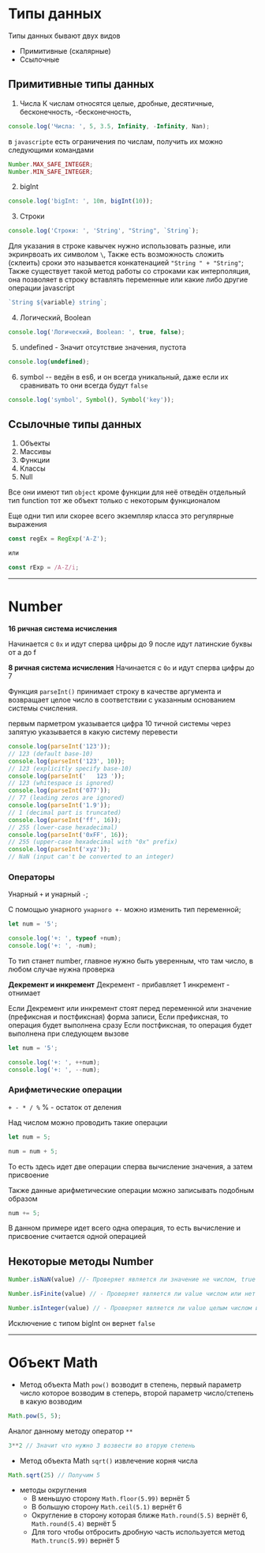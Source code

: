 # Типы данных

Типы данных бывают двух видов

* Примитивные (скалярные)
* Ссылочные

## Примитивные типы данных

1. Числа
К числам относятся целые, дробные, десятичные, бесконечность, -бесконечность,
```javascript
console.log('Числа: ', 5, 3.5, Infinity, -Infinity, Nan);
```
в `javascripte` есть ограничения по числам, получить их можно следующими командами
```javascript
Number.MAX_SAFE_INTEGER;
Number.MIN_SAFE_INTEGER;
```

2. bigInt

```javascript
console.log('bigInt: ', 10n, bigInt(10));
```

3. Строки

```javascript
console.log('Строки: ', 'String', "String", `String`);
```
Для указания в строке кавычек нужно использовать разные, или экринрвоать их символом `\`, 
Также есть возможность сложить (склеить) сроки это называется конкатенацией `"String " + "String"`;
Также существует такой метод работы со строками как интерполяция, она позволяет в строку вставлять переменные или какие либо другие операции javascript
```javascript
`String ${variable} string`;
```
4. Логический, Boolean

```javascript
console.log('Логический, Boolean: ', true, false);
```

5. undefined - Значит отсутствие значения, пустота

```javascript
console.log(undefined);
```

6. symbol -- ведён в es6, и он всегда уникальный, даже если их сравнивать то они всегда будут `false`

```javascript
console.log('symbol', Symbol(), Symbol('key'));
```

## Ссылочные типы данных

1. Объекты
2. Массивы
3. Функции 
4. Классы
5. Null

Все они имеют тип `object` кроме функции для неё отведён отдельный тип function тот же объект только с некоторым функционалом

Еще одни тип или скорее всего экземпляр класса это регулярные выражения

```javascript
const regEx = RegExp('A-Z');

или

const rExp = /A-Z/i;
```

---

# Number

**16 ричная система исчисления**

Начинается с `0х` и идут сперва цифры до 9 после идут латинские буквы от a до f

**8 ричная система исчисления**
Начинается с `0o` и идут сперва цифры до 7

Функция  `parseInt()` принимает строку в качестве аргумента и возвращает целое число в соответствии с указанным основанием системы счисления.

первым парметром указывается цифра 10 тичной системы через запятую указывается в какую систему перевести

```javascript
console.log(parseInt('123'));
// 123 (default base-10)
console.log(parseInt('123', 10));
// 123 (explicitly specify base-10)
console.log(parseInt('   123 '));
// 123 (whitespace is ignored)
console.log(parseInt('077'));
// 77 (leading zeros are ignored)
console.log(parseInt('1.9'));
// 1 (decimal part is truncated)
console.log(parseInt('ff', 16));
// 255 (lower-case hexadecimal)
console.log(parseInt('0xFF', 16));
// 255 (upper-case hexadecimal with "0x" prefix)
console.log(parseInt('xyz'));
// NaN (input can't be converted to an integer)
```

### Операторы

Унарный `+` и унарный `-`;

С помощью унарного `унарного +-` можно изменить тип переменной;

```javascript
let num = '5';

console.log('+: ', typeof +num);
console.log('+: ', -num);
```

То тип станет number, главное нужно быть уверенным, что там число, в любом случае нужна проверка

**Декремент и инкремент**
Декремент - прибавляет 1
инкремент - отнимает

Если Декремент или инкремент стоят перед переменной или значение (префиксная и постфиксная) форма записи,
Если префиксная, то операция будет выполнена сразу
Если постфиксная, то операция будет выполнена при следующем вызове
```javascript
let num = '5';

console.log('+: ', ++num);
console.log('+: ', --num);
```

### Арифметические операции

`+ - * / %`
% - остаток от деления

Над числом можно проводить такие операции
```javascript
let num = 5;

num = num + 5;
```
То есть здесь идет две операции сперва вычисление значения, а затем присвоение

Также данные арифметические операции можно записывать подобным образом
```javascript
num += 5;
```
В данном примере идет всего одна операция, то есть вычисление и присвоение считается одной операцией

## Некоторые методы Number

```javascript
Number.isNaN(value) //- Проверяет является ли значение не числом, true выводится при значении NaN 
```

```javascript
Number.isFinite(value) // - Проверяет является ли value числом или нет
```

```javascript
Number.isInteger(value) // - Проверяет является ли value целым числом или нет
```

Исключение с типом bigInt он вернет `false`

---

# Объект Math

* Метод объекта Math `pow()` возводит в степень, первый параметр число которое возводим в степерь, второй параметр число/степень в какую возводим

```javascript
Math.pow(5, 5);
```
Аналог данному методу оператор `**`

```javascript
3**2 // Значит что нужно 3 возвести во вторую степень
```

* Метод объекта Math `sqrt()` извлечение корня числа

```javascript
Math.sqrt(25) // Получим 5
```

* методы округления
  * В меньшую сторону `Math.floor(5.99)` вернёт 5
  * В большую  сторону `Math.ceil(5.1)` вернёт 6
  * Округление в сторону которая ближе `Math.round(5.5)` вернёт 6, `Math.round(5.4)` вернёт 5
  * Для того чтобы отбросить дробную часть используется метод `Math.trunc(5.99)` вернёт 5